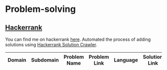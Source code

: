 # Problem-solving

## [Hackerrank](https://www.hackerrank.com/)

You can find me on hackerrank [here](https://www.hackerrank.com/nitinshukla413).
Automated the process of adding solutions using [Hackerrank Solution Crawler](https://github.com/Nullifiers/Hackerrank-Solution-Crawler).


|Domain|Subdomain|Problem Name|Problem Link|Language|Solution Link|
---|---|---|---|---|---
